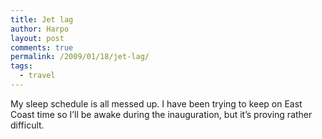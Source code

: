 ```yaml
---
title: Jet lag
author: Harpo
layout: post
comments: true
permalink: /2009/01/18/jet-lag/
tags:
  - travel
---
```

My sleep schedule is all messed up. I have been trying to keep on East Coast time so I&#8217;ll be awake during the inauguration, but it&#8217;s proving rather difficult.